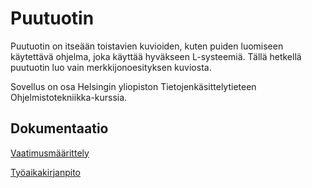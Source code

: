 # Puutuotin

Puutuotin on itseään toistavien kuvioiden, kuten puiden luomiseen käytettävä ohjelma, joka käyttää hyväkseen L-systeemiä. Tällä hetkellä puutuotin luo vain merkkijonoesityksen kuviosta.

Sovellus on osa Helsingin yliopiston Tietojenkäsittelytieteen Ohjelmistotekniikka-kurssia.

## Dokumentaatio
[Vaatimusmäärittely](https://github.com/Halmela/l-system-otm/blob/master/dokumentointi/vaatimuusmaarittely.md)

[Työaikakirjanpito](https://github.com/Halmela/l-system-otm/blob/master/dokumentointi/ajank%C3%A4ytt%C3%B6.md)
